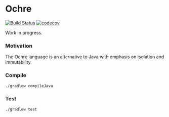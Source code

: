 # Ochre

[![Build Status](https://travis-ci.org/bvkatwijk/ochre.svg?branch=master)](https://travis-ci.org/bvkatwijk/ochre)
[![codecov](https://codecov.io/gh/bvkatwijk/ochre/branch/master/graph/badge.svg)](https://codecov.io/gh/bvkatwijk/ochre)

Work in progress.

### Motivation
The Ochre language is an alternative to Java with emphasis on isolation and immutability.

### Compile
```bash
./gradlew compileJava
```

### Test
```bash
./gradlew test
```

